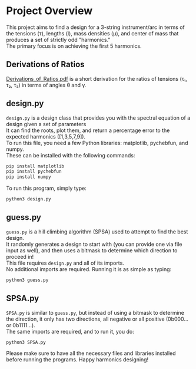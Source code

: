 # Project Overview

This project aims to find a design for a 3-string instrument/arc in terms of the tensions (τ), lengths (l), mass densities (μ), and center of mass that produces a set of strictly odd "harmonics." <br>
The primary focus is on achieving the first 5 harmonics.

## Derivations of Ratios

[Derivations_of_Ratios.pdf](Derivation_of_Ratios) is a short derivation for the ratios of tensions (τ₁, τ₂, τ₃) in terms of angles θ and γ.

## design.py

`design.py` is a design class that provides you with the spectral equation of a design given a set of parameters<br>
It can find the roots, plot them, and return a percentage error to the expected harmonics ([1,3,5,7,9]). <br>
To run this file, you need a few Python libraries: matplotlib, pychebfun, and numpy. <br>
These can be installed with the following commands:

```sh
pip install matplotlib
pip install pychebfun
pip install numpy
```
To run this program, simply type:
```sh
python3 design.py
```
## guess.py


`guess.py` is a hill climbing algorithm (SPSA) used to attempt to find the best design. <br>
It randomly generates a design to start with (you can provide one via file input as well), and then uses a bitmask to determine which direction to proceed in! 
<br> This file requires `design.py` and all of its imports. 
<br>No additional imports are required. Running it is as simple as typing:
```sh
python3 guess.py
```
## SPSA.py

`SPSA.py` is similar to `guess.py`, but instead of using a bitmask to determine the direction, it only has two directions, all negative or all positive (0b000... or 0b1111...). <br>
The same imports are required, and to run it, you do:

```sh
python3 SPSA.py
```
Please make sure to have all the necessary files and libraries installed before running the programs. Happy harmonics designing!
